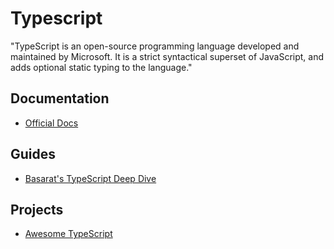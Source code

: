 # Typescript

"TypeScript is an open-source programming language developed and maintained by Microsoft. It is a strict syntactical superset of JavaScript, and adds optional static typing to the language."

## Documentation

- [Official Docs](https://www.typescriptlang.org/docs/home.html)

## Guides

- [Basarat's TypeScript Deep Dive](https://basarat.gitbooks.io/typescript/)

## Projects

- [Awesome TypeScript](https://github.com/dzharii/awesome-typescript)
